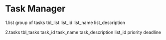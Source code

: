 # Task Manager
1.list group of tasks 
tbl_list
list_id
list_name
list_description

2.tasks
tbl_tasks
task_id
task_name
task_description
list_id
priority 
deadline
